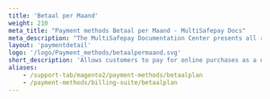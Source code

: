 ```yaml
---
title: 'Betaal per Maand'
weight: 210
meta_title: "Payment methods Betaal per Maand - MultiSafepay Docs"
meta_description: "The MultiSafepay Documentation Center presents all relevant information about our Plugins and API. You can also find support pages for Payment Methods, Tools and General Questions as well as the contact details of our Support and Integration Teams."
layout: 'paymentdetail'
logo: '/logo/Payment_methods/betaalpermaand.svg' 
short_description: 'Allows customers to pay for online purchases as a one-off post-payment or in monthly installments.'
aliases:
    - /support-tab/magento2/payment-methods/betaalplan
    - /payment-methods/billing-suite/betaalplan
---
```

